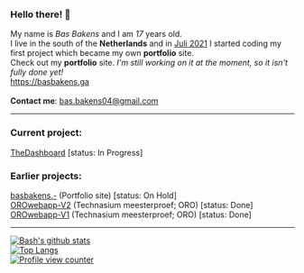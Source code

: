 ### Hello there! 👋
My name is *Bas Bakens* and I am *17* years old. 
<br>
I live in the south of the **Netherlands** and in <ins>Juli 2021</ins> I started coding my first project which became my own **portfolio** site.
<br>
Check out my **portfolio** site. *I'm still working on it at the moment, so it isn't fully done yet!*
<br>
https://basbakens.ga
<br>
<br>
**Contact me**: bas.bakens04@gmail.com

<hr>

### Current project:
<a href="https://github.com/Bash-04/TheDashboard">TheDashboard</a> [status: In Progress]

### Earlier projects:
<a href="https://github.com/Bash-04/basbakens.-">basbakens.-</a> (Portfolio site) [status: On Hold]
<br>
<a href="https://github.com/Bash-04/OROwebapp-v2">OROwebapp-V2</a> (Technasium meesterproef; ORO) [status: Done]
<br>
<a href="https://github.com/Bash-04/OROwebapp-v1">OROwebapp-V1</a> (Technasium meesterproef; ORO) [status: Done]
<hr>

[![Bash's github stats](https://github-readme-stats.vercel.app/api?username=Bash-04&show_icons=true&theme=highcontrast&title_color=2aa889&text_color=99d1ce)](https://github.com/Bash-04)
<br>
[![Top Langs](https://github-readme-stats.vercel.app/api/top-langs/?username=Bash-04&theme=gotham&layout=compact)](https://github.com/Bash-04)
<br>
[![Profile view counter](https://komarev.com/ghpvc/?username=Bash-04&color=2aa889)](https://github.com/Bash-04)
